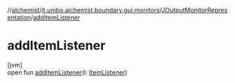 //[alchemist](../../../index.md)/[it.unibo.alchemist.boundary.gui.monitors](../index.md)/[JOutputMonitorRepresentation](index.md)/[addItemListener](add-item-listener.md)

# addItemListener

[jvm]\
open fun [addItemListener](add-item-listener.md)(l: [ItemListener](https://docs.oracle.com/javase/8/docs/api/java/awt/event/ItemListener.html))

